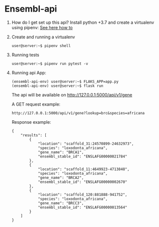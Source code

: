 # Ensembl-api

1.  How do I get set up this api? Install python +3.7 and create a virtualenv using pipenv:
    [See here how to](https://github.com/pypa/pipenv)

2.  Create and running a virtualenv
    ```
    user@server:~$ pipenv shell
    ```
3.  Running tests 
    ```
    user@server:~$ pipenv run pytest -v
    ```
4. Running api App:
    ```
    (ensembl-api-env) user@server:~$ FLAKS_APP=app.py
    (ensembl-api-env) user@server:~$ flask run
    ```
    
    The api will be available on http://127.0.0.1:5000/api/v1/gene
    
    A GET request example:
    ``` 
    http://127.0.0.1:5000/api/v1/gene?lookup=brc&species=africana
    ```
    Response example:
   
    ```
    {
        "results": [
            {
                "location": "scaffold_31:24570899-24632973",
                "species": "loxodonta_africana",
                "gene_name": "BRCA1",
                "ensembl_stable_id": "ENSLAFG00000021784"
            },
            {
                "location": "scaffold_11:4649923-4713848",
                "species": "loxodonta_africana",
                "gene_name": "BRCA2",
                "ensembl_stable_id": "ENSLAFG00000002670"
            },
            {
                "location": "scaffold_120:881888-941752",
                "species": "loxodonta_africana",
                "gene_name": "BRCC3",
                "ensembl_stable_id": "ENSLAFG00000013564"
            }
        ]
    }   
   
    ```
